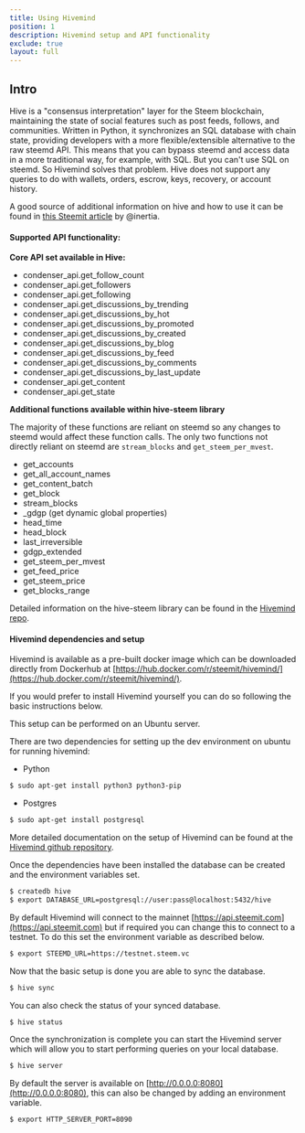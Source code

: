 ```yaml
---
title: Using Hivemind
position: 1
description: Hivemind setup and API functionality
exclude: true
layout: full
---
```


## Intro

Hive is a "consensus interpretation" layer for the Steem blockchain, maintaining the state of social features such as post feeds, follows, and communities. Written in Python, it synchronizes an SQL database with chain state, providing developers with a more flexible/extensible alternative to the raw steemd API. This means that you can bypass steemd and access data in a more traditional way, for example, with SQL. But you can't use SQL on steemd. So Hivemind solves that problem. Hive does not support any queries to do with wallets, orders, escrow, keys, recovery, or account history.

A good source of additional information on hive and how to use it can be found in [this Steemit article](https://steemit.com/hivemind/@inertia/hivemind-queries) by @inertia.

#### Supported API functionality:

**Core API set available in Hive:**

*   condenser_api.get_follow_count
*   condenser_api.get_followers
*   condenser_api.get_following
*   condenser_api.get_discussions_by_trending
*   condenser_api.get_discussions_by_hot
*   condenser_api.get_discussions_by_promoted
*   condenser_api.get_discussions_by_created
*   condenser_api.get_discussions_by_blog
*   condenser_api.get_discussions_by_feed
*   condenser_api.get_discussions_by_comments
*   condenser_api.get_discussions_by_last_update
*   condenser_api.get_content
*   condenser_api.get_state

**Additional functions available within hive-steem library**

The majority of these functions are reliant on steemd so any changes to steemd would affect these function calls. The only two functions not directly reliant on steemd are `stream_blocks` and `get_steem_per_mvest`.

*   get_accounts
*   get_all_account_names
*   get_content_batch
*   get_block
*   stream_blocks
*   \_gdgp (get dynamic global properties)
*   head_time
*   head_block
*   last_irreversible
*   gdgp_extended
*   get_steem_per_mvest
*   get_feed_price
*   get_steem_price
*   get_blocks_range

Detailed information on the hive-steem library can be found in the [Hivemind repo](https://github.com/steemit/hivemind/blob/master/hive/steem/client.py).

#### Hivemind dependencies and setup

Hivemind is available as a pre-built docker image which can be downloaded directly from Dockerhub at [https://hub.docker.com/r/steemit/hivemind/](https://hub.docker.com/r/steemit/hivemind/).

If you would prefer to install Hivemind yourself you can do so following the basic instructions below.

This setup can be performed on an Ubuntu server.

There are two dependencies for setting up the dev environment on ubuntu for running hivemind:

*   Python

```bash
$ sudo apt-get install python3 python3-pip
```

*   Postgres

```bash
$ sudo apt-get install postgresql
```

More detailed documentation on the setup of Hivemind can be found at the [Hivemind github repository](https://github.com/steemit/hivemind).

Once the dependencies have been installed the database can be created and the environment variables set.

```bash
$ createdb hive
$ export DATABASE_URL=postgresql://user:pass@localhost:5432/hive
```

By default Hivemind will connect to the mainnet [https://api.steemit.com](https://api.steemit.com) but if required you can change this to connect to a testnet. To do this set the environment variable as described below.

```bash
$ export STEEMD_URL=https://testnet.steem.vc
```

Now that the basic setup is done you are able to sync the database.

```bash
$ hive sync
```

You can also check the status of your synced database.

```bash
$ hive status
```

Once the synchronization is complete you can start the Hivemind server which will allow you to start performing queries on your local database.

```bash
$ hive server
```

By default the server is available on [http://0.0.0.0:8080](http://0.0.0.0:8080), this can also be changed by adding an environment variable.

```bash
$ export HTTP_SERVER_PORT=8090
```
